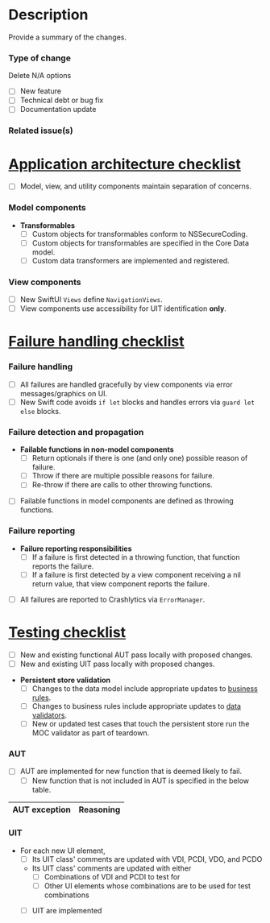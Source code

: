 # Description
Provide a summary of the changes.

### Type of change
Delete N/A options
- [ ] New feature
- [ ] Technical debt or bug fix
- [ ] Documentation update

### Related issue(s)

# [Application architecture checklist](https://github.com/vyoung831/Mintee/blob/master/doc/Development/application-architecture.md)
- [ ] Model, view, and utility components maintain separation of concerns.

### Model components
- __Transformables__
    - [ ] Custom objects for transformables conform to NSSecureCoding.
    - [ ] Custom objects for transformables are specified in the Core Data model.
    - [ ] Custom data transformers are implemented and registered.

### View components
- [ ] New SwiftUI `Views` define `NavigationViews`.
- [ ] View components use accessibility for UIT identification __only__.

# [Failure handling checklist](https://github.com/vyoung831/Mintee/blob/master/doc/Development/failure-handling-and-error-reporting.md)

### Failure handling
- [ ] All failures are handled gracefully by view components via error messages/graphics on UI.
- [ ] New Swift code avoids `if let` blocks and handles errors via `guard let else` blocks.

### Failure detection and propagation
- __Failable functions in non-model components__
    - [ ] Return optionals if there is one (and only one) possible reason of failure.
    - [ ] Throw if there are multiple possible reasons for failure.
    - [ ] Re-throw if there are calls to other throwing functions.
- [ ] Failable functions in model components are defined as throwing functions.

### Failure reporting
- __Failure reporting responsibilities__
    - [ ] If a failure is first detected in a throwing function, that function reports the failure.
    - [ ] If a failure is first detected by a view component receiving a nil return value, that view component reports the failure.
- [ ] All failures are reported to Crashlytics via `ErrorManager`.

# [Testing checklist](https://github.com/vyoung831/Mintee/blob/master/doc/Development/test-approach.md)
- [ ] New and existing functional AUT pass locally with proposed changes.
- [ ] New and existing UIT pass locally with proposed changes.
- __Persistent store validation__
    - [ ] Changes to the data model include appropriate updates to [business rules](https://github.com/vyoung831/Mintee/blob/master/doc/business-rules.md).
    - [ ] Changes to business rules include appropriate updates to [data validators](https://github.com/vyoung831/Mintee/blob/master/doc/Development/test-approach.md#data-validators).
    - [ ] New or updated test cases that touch the persistent store run the MOC validator as part of teardown.

### AUT
- [ ] AUT are implemented for new function that is deemed likely to fail.
    - [ ] New function that is not included in AUT is specified in the below table.  

| AUT exception | Reasoning |
|-|-|

### UIT
- For each new UI element,
    - [ ] Its UIT class' comments are updated with VDI, PCDI, VDO, and PCDO
    - Its UIT class' comments are updated with either
        - [ ] Combinations of VDI and PCDI to test for
        - [ ] Other UI elements whose combinations are to be used for test combinations
    - [ ] UIT are implemented

